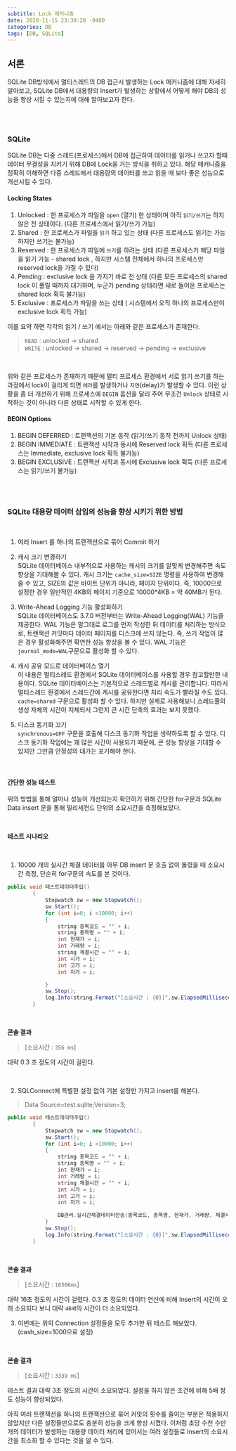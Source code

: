```yaml
---
subtitle: Lock 매커니즘
date: 2020-11-15 23:30:28 -0400
categories: DB 
tags: [DB, SQLite]
---
```


## 서론
SQLite DB방식에서 멀티스레드의 DB 접근시 발생하는 Lock 매커니즘에 대해 자세히 알아보고, SQLite DB에서 대용량의 Insert가 발생하는 상황에서 어떻게 해야 DB의 성능을 향상 시킬 수 있는지에 대해 알아보고자 한다.

<br><br>

### SQLite

SQLite DB는 다중 스레드(프로세스)에서 DB에 접근하여 데이터를 읽거나 쓰고자 할때 데이터 무결성을 지키기 위해 DB에 Lock을 거는 방식을 취하고 있다. 해당 매커니즘을 정확히 이해하면 다중 스레드에서 대용량의 데이터를 쓰고 읽을 때 보다 좋은 성능으로 개선시킬 수 있다. 
<br>

#### Locking States

1. Unlocked : 한 프로세스가 파일을 `open` (열기) 한 상태이며 아직 `읽기/쓰기`는 하지 않은 전 상태이다. (다른 프로세스에서 읽기/쓰기 가능)
1. Shared : 한 프로세스가 파일을 `읽기` 하고 있는 상태 (다른 프로세스도 읽기는 가능하지만 쓰기는 불가능)
1. Reserved : 한 프로세스가 파일에 `쓰기`를 하려는 상태 (다른 프로세스가 해당 파일을 읽기 가능 - shared lock , 하지만 시스템 전체에서 하나의 프로세스만 reserved lock을 가질 수 있다)
1. Pending : exclusive lock 을 가지기 바로 전 상태 (다른 모든 프로세스의 shared lock 이 풀릴 때까지 대기하며, 누군가 pending 상태라면 새로 들어온 프로세스는 shared lock 획득 불가능)
1. Exclusive : 프로세스가 파일을 쓰는 상태 ( 시스템에서 오직 하나의 프로세스만이 exclusive lock 획득 가능)

이를 요약 하면 각각의 읽기 / 쓰기 에서는 아래와 같은 프로세스가 존재한다.

> `READ` : unlocked -> shared <br>
`WRITE` : unlocked -> shared -> reserved -> pending -> exclusive

<br>

위와 같은 프로세스가 존재하기 때문에 멀티 프로세스 환경에서 서로 읽기 쓰기를 하는 과정에서 lock이 걸리게 되면 `에러`를 발생하거나 `지연`(delay)가 발생할 수 있다. 이런 상황을 좀 더 개선하기 위해 프로세스에 `BEGIN` 옵션을 달리 주어 무조건 `Unlock` 상태로 시작하는 것이 아니라 다른 상태로 시작할 수 있게 한다.


#### BEGIN Options

1. BEGIN DEFERRED : 트랜잭션의 기본 동작 (읽기/쓰기 동작 전까지 Unlock 상태)
1. BEGIN IMMEDIATE : 트랜잭션 시작과 동시에 Reserved lock 획득 (다른 프로세스는 Immediate, exclusive lock 획득 불가능)
1. BEGIN EXCLUSIVE : 트랜잭션 시작과 동시에 Exclusive lock 획득 (다른 프로세스는 읽기/쓰기 불가능)


<br><br>


### SQLite 대용량 데이터 삽입의 성능을 향상 시키기 위한 방법

<br>

1. 여러 Insert 를 하나의 트랜잭션으로 묶어 Commit  하기

2. 캐시 크기 변경하기 <br>
SQLite 데이터베이스 내부적으로 사용하는 캐시의 크기를 알맞게 변경해주면 속도 향상을 기대해볼 수 있다. 캐시 크기는 `cache_size=SIZE` 명령을 사용하여 변경해 줄 수 있고,  SIZE의 값은 바이트 단위가 아니라, 페이지 단위이다. 즉, 10000으로 설정한 경우 일반적인 4KB의 페이지 기준으로 10000*4KB = 약 40MB가 된다.

3. Write-Ahead Logging 기능 활성화하기 <br>
SQLite 데이터베이스도 3.7.0 버전부터는 Write-Ahead Logging(WAL) 기능을 제공한다. WAL 기능은 말그대로 로그를 먼저 작성한 뒤 데이터를 처리하는 방식으로, 트랜잭션 커밋마다 데이터 페이지를 디스크에 쓰지 않는다.  즉, 쓰기 작업이 많은 경우 활성화해주면 확연한 성능 향상을 볼 수 있다.  WAL 기능은 `journal_mode=WAL`구문으로 활성화 할 수 있다. 

4. 캐시 공유 모드로 데이터베이스 열기 <br>
이 내용은 멀티스레드 환경에서 SQLite 데이터베이스를 사용할 경우 참고할만한 내용이다. SQLite 데이터베이스는 기본적으로 스레드별로 캐시를 관리합니다. 따라서 멀티스레드 환경에서 스레드간에 캐시를 공유한다면 처리 속도가 빨라질 수도 있다.
`cache=shared` 구문으로 활성화 할 수 있다. 하지만 실제로 사용해보니 스레드풀의 생성 자체의 시간이 지체되서 그런지 큰 시간 단축의 효과는 보지 못했다.

5. 디스크 동기화 끄기 <br>
`synchronous=OFF` 구문을 호출해 디스크 동기화 작업을 생략하도록 할 수 있다.
디스크 동기화 작업에는 꽤 많은 시간이 사용되기 때문에, 큰 성능 향상을 기대할 수 있지만 그만큼 안정성의 대가는 포기해야 한다.

<br>

#### 간단한 성능 테스트

위의 방법을 통해 얼마나 성능이 개선되는지 확인하기 위해 간단한 for구문과 SQLite Data insert 문을 통해 밀리세컨드 단위의 소요시간을 측정해보았다.

<br>

**테스트 시나리오**

<br>

1. 10000 개의 실시간 체결 데이터를 아무 DB insert 문 호출 없이 돌렸을 때 소요시간 측정, 단순히 for구문의 속도를 본 것이다.

```java
public void 테스트데이터주입()
        {
            Stopwatch sw = new Stopwatch();
            sw.Start();
            for (int i=0; i <10000; i++)
            {
                string 종목코드 = "" + i;
                string 종목명 = "" + i;
                int 현재가 = i;
                int 거래량 = i;
                string 체결시간 = "" + i;
                int 시가 = i;
                int 고가 = i;
                int 저가 = i;

            }
            sw.Stop();
            log.Info(string.Format("[소요시간 : {0}]",sw.ElapsedMilliseconds.ToString()));
        }
```

<br>

**콘솔 결과**

> [소요시간 : `356 ms`]

대략 0.3 초 정도의 시간이 걸린다.

<br>

2. SQLConnect에 특별한 설정 없이 기본 설정만 가지고 insert를 해본다.

> Data Source=test.sqlite;Version=3;

```java
public void 테스트데이터주입()
        {
            Stopwatch sw = new Stopwatch();
            sw.Start();
            for (int i=0; i <10000; i++)
            {
                string 종목코드 = "" + i;
                string 종목명 = "" + i;
                int 현재가 = i;
                int 거래량 = i;
                string 체결시간 = "" + i;
                int 시가 = i;
                int 고가 = i;
                int 저가 = i;

                DB관리.실시간체결데이터전송(종목코드, 종목명, 현재가, 거래량, 체결시간, 시가, 고가, 저가, i);
            }
            sw.Stop();
            log.Info(string.Format("[소요시간 : {0}]",sw.ElapsedMilliseconds.ToString()));
        }
```

<br>

**콘솔 결과**

> [소요시간 : `16506ms`]

대략 16초 정도의 시간이 걸렸다. 0.3 초 정도의 데이터 연산에 비해 Insert의 시간이 오래 소요되다 보니 대략 `46배`의 시간이 더 소요되었다.

3. 이번에는 위의 Connection 설정들을 모두 추가한 뒤 테스트 해보았다. (cash_size=1000으로 설정)

<br>

**콘솔 결과**

> [소요시간 : `3339 ms`]

테스트 결과 대략 3초 정도의 시간이 소요되었다. 설정을 하지 않은 조건에 비해 5배 정도 성능이 향상되었다.


아직 여러 트랜잭션을 하나의 트랜잭션으로 묶어 커밋의 횟수를 줄이는 부분은 적용하지 않았지만 다른 설정들만으로도 충분히 성능을 크게 향상 시켰다. 이처럼 초당 수천 수만개의 데이터가 발생하는 대용량 데이터 처리에 있어서는 여러 설정들로 Insert의 소요시간을 최소화 할 수 있다는 것을 알 수 있다.






